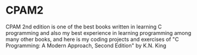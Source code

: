 # CPAM2
CPAM 2nd edition is one of the best books written in learning C programming and also my best experience in learning programming among many other books, and here is my coding projects and exercises of "C Programming: A Modern Approach, Second Edition" by K.N. King
